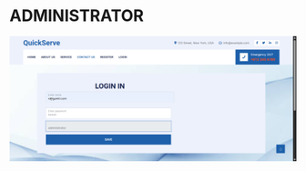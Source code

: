               
# ADMINISTRATOR
![image](https://github.com/dabhijanvi/SERVICE-PROVIDER-PROJECT/blob/0c1700d084b600f32afb02721240279de1ad02cc/USER/a-login1.png)
